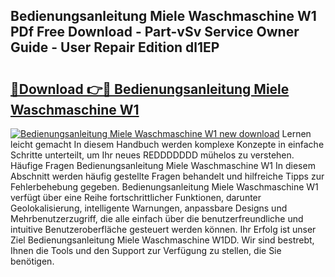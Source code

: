 ## Bedienungsanleitung Miele Waschmaschine W1 PDf Free Download - Part-vSv Service Owner Guide - User Repair Edition dl1EP

# <h2><a href="http://df3yfb.blite.top/?on=Bedienungsanleitung+Miele+Waschmaschine+W1">🔗Download 👉🔴 Bedienungsanleitung Miele Waschmaschine W1</a></h2>

[![Bedienungsanleitung Miele Waschmaschine W1 new download](https://i.imgur.com/lujVjoI.png)](http://df3yfb.blite.top/?on=Bedienungsanleitung+Miele+Waschmaschine+W1)
Lernen leicht gemacht In diesem Handbuch werden komplexe Konzepte in einfache Schritte unterteilt, um Ihr neues REDDDDDDD mühelos zu verstehen. Häufige Fragen Bedienungsanleitung Miele Waschmaschine W1 In diesem Abschnitt werden häufig gestellte Fragen behandelt und hilfreiche Tipps zur Fehlerbehebung gegeben. Bedienungsanleitung Miele Waschmaschine W1 verfügt über eine Reihe fortschrittlicher Funktionen, darunter Geolokalisierung, intelligente Warnungen, anpassbare Designs und Mehrbenutzerzugriff, die alle einfach über die benutzerfreundliche und intuitive Benutzeroberfläche gesteuert werden können. Ihr Erfolg ist unser Ziel Bedienungsanleitung Miele Waschmaschine W1DD. Wir sind bestrebt, Ihnen die Tools und den Support zur Verfügung zu stellen, die Sie benötigen.

